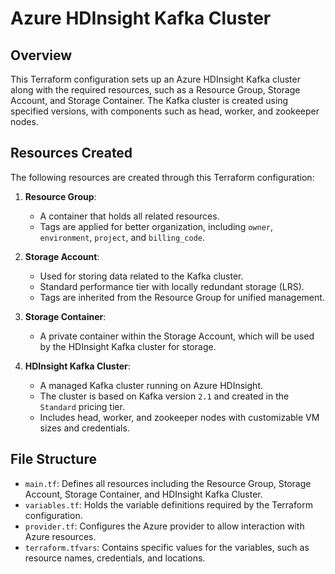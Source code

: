 # Azure HDInsight Kafka Cluster

## Overview

This Terraform configuration sets up an Azure HDInsight Kafka cluster along with the required resources, such as a Resource Group, Storage Account, and Storage Container. The Kafka cluster is created using specified versions, with components such as head, worker, and zookeeper nodes.

## Resources Created

The following resources are created through this Terraform configuration:

1. **Resource Group**:
   - A container that holds all related resources.
   - Tags are applied for better organization, including `owner`, `environment`, `project`, and `billing_code`.

2. **Storage Account**:
   - Used for storing data related to the Kafka cluster.
   - Standard performance tier with locally redundant storage (LRS).
   - Tags are inherited from the Resource Group for unified management.

3. **Storage Container**:
   - A private container within the Storage Account, which will be used by the HDInsight Kafka cluster for storage.

4. **HDInsight Kafka Cluster**:
   - A managed Kafka cluster running on Azure HDInsight.
   - The cluster is based on Kafka version `2.1` and created in the `Standard` pricing tier.
   - Includes head, worker, and zookeeper nodes with customizable VM sizes and credentials.


## File Structure

- `main.tf`: Defines all resources including the Resource Group, Storage Account, Storage Container, and HDInsight Kafka Cluster.
- `variables.tf`: Holds the variable definitions required by the Terraform configuration.
- `provider.tf`: Configures the Azure provider to allow interaction with Azure resources.
- `terraform.tfvars`: Contains specific values for the variables, such as resource names, credentials, and locations.

